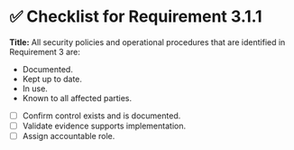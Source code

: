 # ✅ Checklist for Requirement 3.1.1

**Title:** All security policies and operational procedures that are identified in Requirement 3 are:
- Documented. 
- Kept up to date. 
- In use. 
- Known to all affected parties.

- [ ] Confirm control exists and is documented.
- [ ] Validate evidence supports implementation.
- [ ] Assign accountable role.
